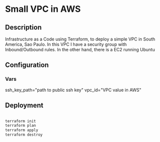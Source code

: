# Small VPC in AWS

## Description

Infrastructure as a Code using Terraform, to deploy a simple VPC in
South America, Sao Paulo.
In this VPC I have a security group with Inbound/Outbound rules.
In the other hand, there is a EC2 running Ubuntu

## Configuration

### Vars

ssh_key_path="path to public ssh key"
vpc_id="VPC value in AWS"

## Deployment

```bash

terraform init
terraform plan
terraform apply
terraform destroy
```
